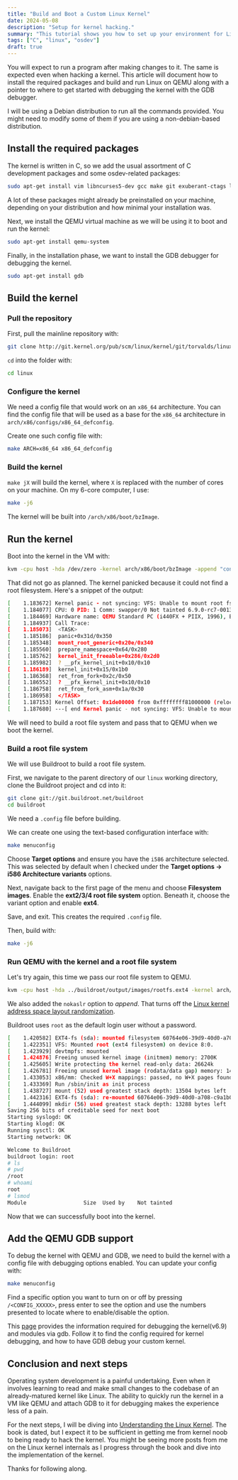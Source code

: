 ```yaml
---
title: "Build and Boot a Custom Linux Kernel"
date: 2024-05-08
description: "Setup for kernel hacking."
summary: "This tutorial shows you how to set up your environment for Linux kernel hacking. We will install the required dependencies, build, and boot into the Linux kernel."
tags: ["C", "linux", "osdev"]
draft: true
---
```


You will expect to run a program after making changes to it. The same is expected even when hacking a kernel. This article will document how to install the required packages and build and run Linux on QEMU along with a pointer to where to get started with debugging the kernel with the GDB debugger.

I will be using a Debian distribution to run all the commands provided. You might need to modify some of them if you are using a non-debian-based distribution.

## Install the required packages

The kernel is written in C, so we add the usual assortment of C development packages and some osdev-related packages:

```sh
sudo apt-get install vim libncurses5-dev gcc make git exuberant-ctags libssl-dev bison flex libelf-dev bc dwarves zstd git-email fakeroot
```

A lot of these packages might already be preinstalled on your machine, depending on your distribution and how minimal your installation was.

Next, we install the QEMU virtual machine as we will be using it to boot and run the kernel:

```sh
sudo apt-get install qemu-system
```

Finally, in the installation phase, we want to install the GDB debugger for debugging the kernel.

```sh
sudo apt-get install gdb
```

## Build the kernel

### Pull the repository

First, pull the mainline repository with:

```sh
git clone http://git.kernel.org/pub/scm/linux/kernel/git/torvalds/linux.git
```

`cd` into the folder with:

```sh
cd linux
```

### Configure the kernel

We need a config file that would work on an `x86_64` architecture. You can find the config file that will be used as a base for the `x86_64` architecture in `arch/x86/configs/x86_64_defconfig`. 

Create one such config file with:

```sh
make ARCH=x86_64 x86_64_defconfig
```

### Build the kernel

`make jX` will build the kernel, where `X` is replaced with the number of cores on your machine. On my 6-core computer, I use:

```sh
make -j6
```

The kernel will be built into `/arch/x86/boot/bzImage`.

## Run the kernel

Boot into the kernel in the VM with:

```sh
kvm -cpu host -hda /dev/zero -kernel arch/x86/boot/bzImage -append "console=ttyS0 root=/dev/zero" -serial stdio -display none -m 1G
```

That did not go as planned. The kernel panicked because it could not find a root filesystem. Here's a snippet of the output:

```sh
[    1.183672] Kernel panic - not syncing: VFS: Unable to mount root fs on unknown-block(0,0)
[    1.184077] CPU: 0 PID: 1 Comm: swapper/0 Not tainted 6.9.0-rc7-00136-gf4345f05c0df #1
[    1.184469] Hardware name: QEMU Standard PC (i440FX + PIIX, 1996), BIOS 1.16.2-debian-1.16.2-1 04/01/2014
[    1.184937] Call Trace:
[    1.185073]  <TASK>
[    1.185186]  panic+0x31d/0x350
[    1.185348]  mount_root_generic+0x20e/0x340
[    1.185560]  prepare_namespace+0x64/0x280
[    1.185762]  kernel_init_freeable+0x286/0x2d0
[    1.185982]  ? __pfx_kernel_init+0x10/0x10
[    1.186189]  kernel_init+0x15/0x1b0
[    1.186368]  ret_from_fork+0x2c/0x50
[    1.186552]  ? __pfx_kernel_init+0x10/0x10
[    1.186758]  ret_from_fork_asm+0x1a/0x30
[    1.186958]  </TASK>
[    1.187153] Kernel Offset: 0x1de00000 from 0xffffffff81000000 (relocation range: 0xffffffff80000000-0xffffffffbfffffff)
[    1.187680] ---[ end Kernel panic - not syncing: VFS: Unable to mount root fs on unknown-block(0,0) ]---
```

We will need to build a root file system and pass that to QEMU when we boot the kernel.

### Build a root file system

We will use Buildroot to build a root file system.

First, we navigate to the parent directory of our `linux` working directory, clone the Buildroot project and cd into it:

```sh
git clone git://git.buildroot.net/buildroot
cd buildroot
```

We need a `.config` file before building.

We can create one using the text-based configuration interface with:

```sh
make menuconfig
```

Choose **Target options** and ensure you have the `i586` architecture selected. This was selected by default when I checked under the **Target options -> i586 Architecture variants** options.

Next, navigate back to the first page of the menu and choose **Filesystem images**. Enable the **ext2/3/4 root file system** option. Beneath it, choose the variant option and enable **ext4**.

Save, and exit. This creates the required `.config` file.

Then, build with:

```sh
make -j6
```

### Run QEMU with the kernel and a root file system

Let's try again, this time we pass our root file system to QEMU.

```sh
kvm -cpu host -hda ../buildroot/output/images/rootfs.ext4 -kernel arch/x86/boot/bzImage -append "root=/dev/sda rw console=ttyS0,115200 acpi=off nokaslr" -serial stdio -display none -m 2G
```

We also added the `nokaslr` option to *append*. That turns off the [Linux kernel address space layout randomization](https://lwn.net/Articles/569635/).

Buildroot uses `root` as the default login user without a password.

```sh
[    1.420582] EXT4-fs (sda): mounted filesystem 60764e06-39d9-40d0-a708-c9a1b09d76e9 r/w with ordered data mode. Quota mode: none.
[    1.422351] VFS: Mounted root (ext4 filesystem) on device 8:0.
[    1.423929] devtmpfs: mounted
[    1.424876] Freeing unused kernel image (initmem) memory: 2700K
[    1.425605] Write protecting the kernel read-only data: 26624k
[    1.426781] Freeing unused kernel image (rodata/data gap) memory: 1484K
[    1.433053] x86/mm: Checked W+X mappings: passed, no W+X pages found.
[    1.433369] Run /sbin/init as init process
[    1.438727] mount (52) used greatest stack depth: 13504 bytes left
[    1.442316] EXT4-fs (sda): re-mounted 60764e06-39d9-40d0-a708-c9a1b09d76e9 r/w. Quota mode: none.
[    1.444099] mkdir (56) used greatest stack depth: 13288 bytes left
Saving 256 bits of creditable seed for next boot
Starting syslogd: OK
Starting klogd: OK
Running sysctl: OK
Starting network: OK

Welcome to Buildroot
buildroot login: root
# ls
# pwd
/root
# whoami
root
# lsmod
Module                  Size  Used by    Not tainted
```

Now that we can successfully boot into the kernel.

## Add the QEMU GDB support

To debug the kernel with QEMU and GDB, we need to build the kernel with a config file with debugging options enabled. You can update your config with:

```sh
make menuconfig
```

Find a specific option you want to turn on or off by pressing `/<CONFIG_XXXXX>`, press enter to see the option and use the numbers presented to locate where to enable/disable the option.

This [page](https://docs.kernel.org/dev-tools/gdb-kernel-debugging.html) provides the information required for debugging the kernel(v6.9) and modules via gdb. Follow it to find the config required for kernel debugging, and how to have GDB debug your custom kernel.

## Conclusion and next steps

Operating system development is a painful undertaking. Even when it involves learning to read and make small changes to the codebase of an already-matured kernel like Linux. The ability to quickly run the kernel in a VM like QEMU and attach GDB to it for debugging makes the experience less of a pain.

For the next steps, I will be diving into [Understanding the Linux Kernel](https://amzn.eu/d/cmMIN5d). The book is dated, but I expect it to be sufficient in getting me from kernel noob to being ready to hack the kernel. You might be seeing more posts from me on the Linux kernel internals as I progress through the book and dive into the implementation of the kernel.

Thanks for following along.
